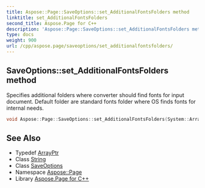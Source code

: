 ```yaml
---
title: Aspose::Page::SaveOptions::set_AdditionalFontsFolders method
linktitle: set_AdditionalFontsFolders
second_title: Aspose.Page for C++
description: 'Aspose::Page::SaveOptions::set_AdditionalFontsFolders method. Specifies additional folders where converter should find fonts for input document. Default folder are standard fonts folder where OS finds fonts for internal needs in C++.'
type: docs
weight: 900
url: /cpp/aspose.page/saveoptions/set_additionalfontsfolders/
---
```

## SaveOptions::set_AdditionalFontsFolders method


Specifies additional folders where converter should find fonts for input document. Default folder are standard fonts folder where OS finds fonts for internal needs.

```cpp
void Aspose::Page::SaveOptions::set_AdditionalFontsFolders(System::ArrayPtr<System::String> value)
```

## See Also

* Typedef [ArrayPtr](../../../system/arrayptr/)
* Class [String](../../../system/string/)
* Class [SaveOptions](../)
* Namespace [Aspose::Page](../../)
* Library [Aspose.Page for C++](../../../)
